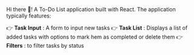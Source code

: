 Hi there 👋!
A To-Do List application built with React.
The application typically features:

👉 **Task Input** : A form to input new tasks
👉 **Task List** : Displays a list of added tasks with options to mark hem as completed or delete them
👉 **Filters** : to filter tasks by status